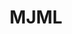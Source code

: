 ---
blog: https://litmus.com/blog/2015-mobile-friendly-email-landing-page-trends-infographic
codehost: https://github.com/mjmlio/mjml
logohandle: mjmlio
sort: mjml
title: MJML
twitter: https://x.com/mjmlio
website: https://mjml.io/
---